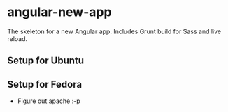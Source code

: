 angular-new-app
===============

The skeleton for a new Angular app. Includes Grunt build for Sass and live reload.


## Setup for Ubuntu ##



## Setup for Fedora ##
* Figure out apache :-p
